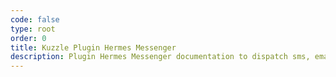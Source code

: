 ```yaml
---
code: false
type: root
order: 0
title: Kuzzle Plugin Hermes Messenger
description: Plugin Hermes Messenger documentation to dispatch sms, email and various messages using external services
---
```


<Redirect to="guides/overview" />